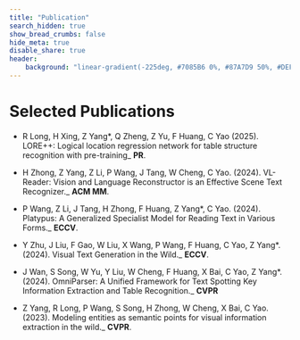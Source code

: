```yaml
---
title: "Publication"
search_hidden: true
show_bread_crumbs: false
hide_meta: true
disable_share: true
header:
    background: "linear-gradient(-225deg, #7085B6 0%, #87A7D9 50%, #DEF3F8 100%);"
---
```


# Selected Publications

- R Long, H Xing, Z Yang*, Q Zheng, Z Yu, F Huang, C Yao (2025). LORE++: Logical location regression network for table structure recognition with pre-training_ **PR**.

- H Zhong, Z Yang, Z Li, P Wang, J Tang, W Cheng, C Yao. (2024). VL-Reader: Vision and Language Reconstructor is an Effective Scene Text Recognizer._ **ACM MM**.

- P Wang, Z Li, J Tang, H Zhong, F Huang, Z Yang*, C Yao. (2024). Platypus: A Generalized Specialist Model for Reading Text in Various Forms._ **ECCV**.

- Y Zhu, J Liu, F Gao, W Liu, X Wang, P Wang, F Huang, C Yao, Z Yang*. (2024). Visual Text Generation in the Wild._ **ECCV**.

- J Wan, S Song, W Yu, Y Liu, W Cheng, F Huang, X Bai, C Yao, Z Yang*. (2024). OmniParser: A Unified Framework for Text Spotting Key Information Extraction and Table Recognition._ **CVPR**

- Z Yang, R Long, P Wang, S Song, H Zhong, W Cheng, X Bai, C Yao. (2023). Modeling entities as semantic points for visual information extraction in the wild._ **CVPR**.